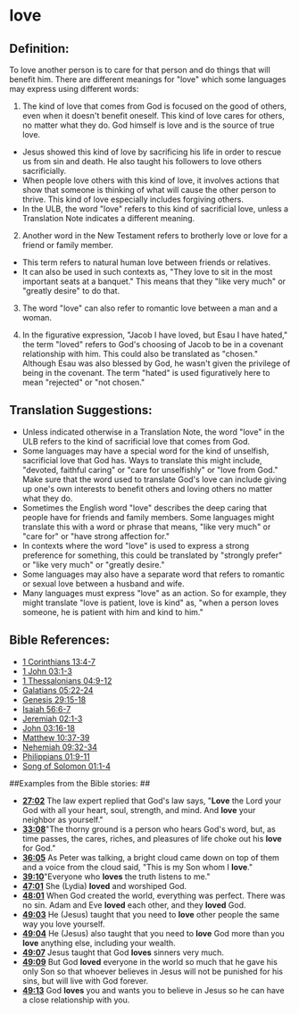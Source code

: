 # love #

## Definition: ##

To love another person is to care for that person and do things that will benefit him. There are different meanings for "love" which some languages may express using different words:

1. The kind of love that comes from God is focused on the good of others, even when it doesn't benefit oneself. This kind of love cares for others, no matter what they do. God himself is love and is the source of true love.

* Jesus showed this kind of love by sacrificing his life in order to rescue us from sin and death. He also taught his followers to love others sacrificially.
* When people love others with this kind of love, it involves actions that show that someone is thinking of what will cause the other person to thrive. This kind of love especially includes forgiving others.
* In the ULB, the word "love" refers to this kind of sacrificial love, unless a Translation Note indicates a different meaning.

2. Another word in the New Testament refers to brotherly love or love for a friend or family member.

* This term refers to natural human love between friends or relatives.
* It can also be used in such contexts as, "They love to sit in the most important seats at a banquet." This means that they "like very much" or "greatly desire" to do that.

3. The word "love" can also refer to romantic love between a man and a woman.

4. In the figurative expression, "Jacob I have loved, but Esau I have hated," the term "loved" refers to God's choosing of Jacob to be in a covenant relationship with him. This could also be translated as "chosen." Although Esau was also blessed by God, he wasn't given the privilege of being in the covenant. The term "hated" is used figuratively here to mean "rejected" or "not chosen."

## Translation Suggestions: ##

* Unless indicated otherwise in a Translation Note, the word "love" in the ULB refers to the kind of sacrificial love that comes from God.
* Some languages may have a special word for the kind of unselfish, sacrificial love that God has. Ways to translate this might include, "devoted, faithful caring" or "care for unselfishly" or "love from God." Make sure that the word used to translate God's love can include giving up one's own interests to benefit others and loving others no matter what they do.
* Sometimes the English word "love" describes the deep caring that people have for friends and family members. Some languages might translate this with a word or phrase that means, "like very much" or "care for" or "have strong affection for."
* In contexts where the word "love" is used to express a strong preference for something, this could be translated by "strongly prefer" or "like very much" or "greatly desire."
* Some languages may also have a separate word that refers to romantic or sexual love between a husband and wife.
* Many languages must express "love" as an action. So for example, they might translate "love is patient, love is kind" as, "when a person loves someone, he is patient with him and kind to him."



## Bible References: ##

* [1 Corinthians 13:4-7](en/tn/1co/help/13/04)
* [1 John 03:1-3](en/tn/1jn/help/03/01)
* [1 Thessalonians 04:9-12](en/tn/1th/help/04/09)
* [Galatians 05:22-24](en/tn/gal/help/05/22)
* [Genesis 29:15-18](en/tn/gen/help/29/15)
* [Isaiah 56:6-7](en/tn/isa/help/56/06)
* [Jeremiah 02:1-3](en/tn/jer/help/02/01)
* [John 03:16-18](en/tn/jhn/help/03/16)
* [Matthew 10:37-39](en/tn/mat/help/10/37)
* [Nehemiah 09:32-34](en/tn/neh/help/09/32)
* [Philippians 01:9-11](en/tn/php/help/01/09)
* [Song of Solomon 01:1-4](en/tn/sng/help/01/01)

##Examples from the Bible stories: ##

* __[27:02](en/tn/obs/help/27/02)__ The law expert replied that God's law says, "__Love__  the Lord your God with all your heart, soul, strength, and mind. And __love__  your neighbor as yourself."
* __[33:08](en/tn/obs/help/33/08)__"The thorny ground is a person who hears God's word, but, as time passes, the cares, riches, and pleasures of life choke out his __love__  for God."
* __[36:05](en/tn/obs/help/36/05)__ As Peter was talking, a bright cloud came down on top of them and a voice from the cloud said, "This is my Son whom I __love__."
* __[39:10](en/tn/obs/help/39/10)__"Everyone who __loves__  the truth listens to me."
* __[47:01](en/tn/obs/help/47/01)__ She (Lydia) __loved__  and worshiped God.
* __[48:01](en/tn/obs/help/48/01)__ When God created the world, everything was perfect. There was no sin. Adam and Eve __loved__  each other, and they __loved__  God.
* __[49:03](en/tn/obs/help/49/03)__ He (Jesus) taught that you need to __love__  other people the same way you love yourself.
* __[49:04](en/tn/obs/help/49/04)__ He (Jesus) also taught that you need to __love__  God more than you __love__  anything else, including your wealth.
* __[49:07](en/tn/obs/help/49/07)__ Jesus taught that God __loves__  sinners very much.
* __[49:09](en/tn/obs/help/49/09)__ But God __loved__  everyone in the world so much that he gave his only Son so that whoever believes in Jesus will not be punished for his sins, but will live with God forever.
* __[49:13](en/tn/obs/help/49/13)__ God __loves__  you and wants you to believe in Jesus so he can have a close relationship with you.